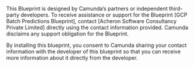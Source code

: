 This Blueprint is designed by Camunda’s partners or independent third-party developers. To receive assistance or support for the Blueprint [GCP Batch Predictions Blueprint], contact [Acheron Software Consultancy Private Limited] directly using the contact information provided. Camunda disclaims any support obligation for the Blueprint.

By installing this blueprint, you consent to Camunda sharing your contact information with the developer of this blueprint so that you can receive more information about it directly from the developer.
